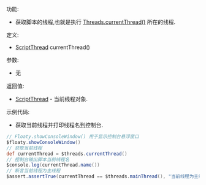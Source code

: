功能:

+ 获取脚本的线程,也就是执行 [Threads.currentThread()](/API/Thread/Threads/README.md?id=currentThread) 所在的线程.

定义:

+ [ScriptThread](/API/Thread/ScriptThread/README.md) currentThread()

参数:

+ 无

返回值:

+ [ScriptThread](/API/Thread/ScriptThread/README.md) - 当前线程对象.

示例代码:

+ 获取当前线程并打印线程名到控制台.

```groovy
// Floaty.showConsoleWindow() 用于显示控制台悬浮窗口
$floaty.showConsoleWindow()
// 获取当前线程
def currentThread = $threads.currentThread()
// 控制台输出脚本当前线程名
$console.log(currentThread.name())
// 断言当前线程为主线程
$assert.assertTrue(currentThread == $threads.mainThread(), "当前线程为主线程")
```